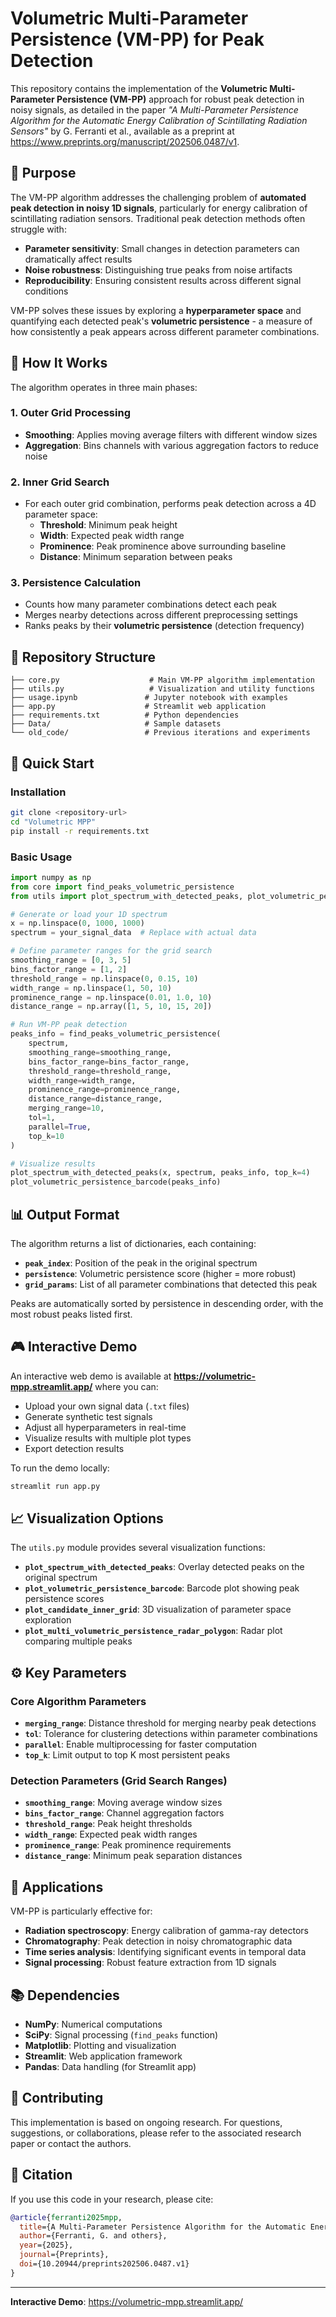 # Volumetric Multi-Parameter Persistence (VM-PP) for Peak Detection

This repository contains the implementation of the **Volumetric Multi-Parameter Persistence (VM-PP)** approach for robust peak detection in noisy signals, as detailed in the paper *"A Multi-Parameter Persistence Algorithm for the Automatic Energy Calibration of Scintillating Radiation Sensors"* by G. Ferranti et al., available as a preprint at https://www.preprints.org/manuscript/202506.0487/v1.

## 🎯 Purpose

The VM-PP algorithm addresses the challenging problem of **automated peak detection in noisy 1D signals**, particularly for energy calibration of scintillating radiation sensors. Traditional peak detection methods often struggle with:

- **Parameter sensitivity**: Small changes in detection parameters can dramatically affect results
- **Noise robustness**: Distinguishing true peaks from noise artifacts
- **Reproducibility**: Ensuring consistent results across different signal conditions

VM-PP solves these issues by exploring a **hyperparameter space** and quantifying each detected peak's **volumetric persistence** - a measure of how consistently a peak appears across different parameter combinations.

## 🔬 How It Works

The algorithm operates in three main phases:

### 1. **Outer Grid Processing**
- **Smoothing**: Applies moving average filters with different window sizes
- **Aggregation**: Bins channels with various aggregation factors to reduce noise

### 2. **Inner Grid Search**
- For each outer grid combination, performs peak detection across a 4D parameter space:
  - **Threshold**: Minimum peak height
  - **Width**: Expected peak width range
  - **Prominence**: Peak prominence above surrounding baseline
  - **Distance**: Minimum separation between peaks

### 3. **Persistence Calculation**
- Counts how many parameter combinations detect each peak
- Merges nearby detections across different preprocessing settings
- Ranks peaks by their **volumetric persistence** (detection frequency)

## 📁 Repository Structure

```
├── core.py                    # Main VM-PP algorithm implementation
├── utils.py                   # Visualization and utility functions
├── usage.ipynb               # Jupyter notebook with examples
├── app.py                    # Streamlit web application
├── requirements.txt          # Python dependencies
├── Data/                     # Sample datasets
└── old_code/                 # Previous iterations and experiments
```

## 🚀 Quick Start

### Installation

```bash
git clone <repository-url>
cd "Volumetric MPP"
pip install -r requirements.txt
```

### Basic Usage

```python
import numpy as np
from core import find_peaks_volumetric_persistence
from utils import plot_spectrum_with_detected_peaks, plot_volumetric_persistence_barcode

# Generate or load your 1D spectrum
x = np.linspace(0, 1000, 1000)
spectrum = your_signal_data  # Replace with actual data

# Define parameter ranges for the grid search
smoothing_range = [0, 3, 5]
bins_factor_range = [1, 2]
threshold_range = np.linspace(0, 0.15, 10)
width_range = np.linspace(1, 50, 10)
prominence_range = np.linspace(0.01, 1.0, 10)
distance_range = np.array([1, 5, 10, 15, 20])

# Run VM-PP peak detection
peaks_info = find_peaks_volumetric_persistence(
    spectrum,
    smoothing_range=smoothing_range,
    bins_factor_range=bins_factor_range,
    threshold_range=threshold_range,
    width_range=width_range,
    prominence_range=prominence_range,
    distance_range=distance_range,
    merging_range=10,
    tol=1,
    parallel=True,
    top_k=10
)

# Visualize results
plot_spectrum_with_detected_peaks(x, spectrum, peaks_info, top_k=4)
plot_volumetric_persistence_barcode(peaks_info)
```

## 📊 Output Format

The algorithm returns a list of dictionaries, each containing:

- **`peak_index`**: Position of the peak in the original spectrum
- **`persistence`**: Volumetric persistence score (higher = more robust)
- **`grid_params`**: List of all parameter combinations that detected this peak

Peaks are automatically sorted by persistence in descending order, with the most robust peaks listed first.

## 🎮 Interactive Demo

An interactive web demo is available at **https://volumetric-mpp.streamlit.app/** where you can:

- Upload your own signal data (`.txt` files)
- Generate synthetic test signals
- Adjust all hyperparameters in real-time
- Visualize results with multiple plot types
- Export detection results

To run the demo locally:

```bash
streamlit run app.py
```

## 📈 Visualization Options

The `utils.py` module provides several visualization functions:

- **`plot_spectrum_with_detected_peaks`**: Overlay detected peaks on the original spectrum
- **`plot_volumetric_persistence_barcode`**: Barcode plot showing peak persistence scores
- **`plot_candidate_inner_grid`**: 3D visualization of parameter space exploration
- **`plot_multi_volumetric_persistence_radar_polygon`**: Radar plot comparing multiple peaks

## ⚙️ Key Parameters

### Core Algorithm Parameters
- **`merging_range`**: Distance threshold for merging nearby peak detections
- **`tol`**: Tolerance for clustering detections within parameter combinations
- **`parallel`**: Enable multiprocessing for faster computation
- **`top_k`**: Limit output to top K most persistent peaks

### Detection Parameters (Grid Search Ranges)
- **`smoothing_range`**: Moving average window sizes
- **`bins_factor_range`**: Channel aggregation factors
- **`threshold_range`**: Peak height thresholds
- **`width_range`**: Expected peak width ranges
- **`prominence_range`**: Peak prominence requirements
- **`distance_range`**: Minimum peak separation distances

## 🎯 Applications

VM-PP is particularly effective for:

- **Radiation spectroscopy**: Energy calibration of gamma-ray detectors
- **Chromatography**: Peak detection in noisy chromatographic data
- **Time series analysis**: Identifying significant events in temporal data
- **Signal processing**: Robust feature extraction from 1D signals

## 📚 Dependencies

- **NumPy**: Numerical computations
- **SciPy**: Signal processing (`find_peaks` function)
- **Matplotlib**: Plotting and visualization
- **Streamlit**: Web application framework
- **Pandas**: Data handling (for Streamlit app)

## 🤝 Contributing

This implementation is based on ongoing research. For questions, suggestions, or collaborations, please refer to the associated research paper or contact the authors.

## 📄 Citation

If you use this code in your research, please cite:

```bibtex
@article{ferranti2025mpp,
  title={A Multi-Parameter Persistence Algorithm for the Automatic Energy Calibration of Scintillating Radiation Sensors},
  author={Ferranti, G. and others},
  year={2025},
  journal={Preprints},
  doi={10.20944/preprints202506.0487.v1}
}
```

---

**Interactive Demo**: https://volumetric-mpp.streamlit.app/ 
